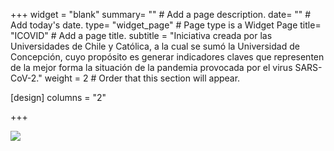 +++
widget = "blank"
summary= ""  # Add a page description.
date= ""  # Add today's date.
type= "widget_page"  # Page type is a Widget Page
title= "ICOVID"  # Add a page title.
subtitle = "Iniciativa creada por las Universidades de Chile y Católica, a la cual se sumó la Universidad de Concepción, cuyo propósito es generar indicadores claves que representen de la mejor forma la situación de la pandemia provocada por el virus SARS-CoV-2."
weight = 2  # Order that this section will appear.

[design]
  columns = "2"

+++

<div class='tableauPlaceholder' id='viz1597361087626' style='position: relative'><noscript><a href='https:&#47;&#47;www.icovidchile.cl&#47;show_iframe_component&#47;4364323'><img alt=' ' src='https:&#47;&#47;public.tableau.com&#47;static&#47;images&#47;CO&#47;COVID_v2_15952814711910&#47;Resumennacional&#47;1_rss.png' style='border: none' /></a></noscript><object class='tableauViz'  style='display:none;'><param name='host_url' value='https%3A%2F%2Fpublic.tableau.com%2F' /> <param name='embed_code_version' value='3' /> <param name='site_root' value='' /><param name='name' value='COVID_v2_15952814711910&#47;Resumennacional' /><param name='tabs' value='no' /><param name='toolbar' value='yes' /><param name='static_image' value='https:&#47;&#47;public.tableau.com&#47;static&#47;images&#47;CO&#47;COVID_v2_15952814711910&#47;Resumennacional&#47;1.png' /> <param name='animate_transition' value='yes' /><param name='display_static_image' value='yes' /><param name='display_spinner' value='yes' /><param name='display_overlay' value='yes' /><param name='display_count' value='yes' /><param name='language' value='es' /><param name='increment_view_count' value='no' /></object></div>                <script type='text/javascript'>                    var divElement = document.getElementById('viz1597361087626');                    var vizElement = divElement.getElementsByTagName('object')[0];                    vizElement.style.width='100%';vizElement.style.height=(divElement.offsetWidth*0.75)+'px';                    var scriptElement = document.createElement('script');                    scriptElement.src = 'https://public.tableau.com/javascripts/api/viz_v1.js';                    vizElement.parentNode.insertBefore(scriptElement, vizElement);                </script>

